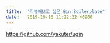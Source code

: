 ```yaml
---
title:  "리뷰해보고 싶은 Gin Boilerplate"
date:   2019-10-16 11:22:22 +0900
---
```


https://github.com/yakuter/ugin